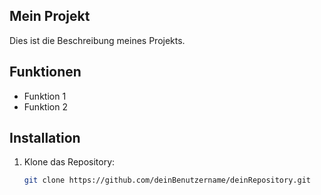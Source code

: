 
## Mein Projekt

Dies ist die Beschreibung meines Projekts.

## Funktionen
- Funktion 1
- Funktion 2

## Installation
1. Klone das Repository:
   ```bash
   git clone https://github.com/deinBenutzername/deinRepository.git
